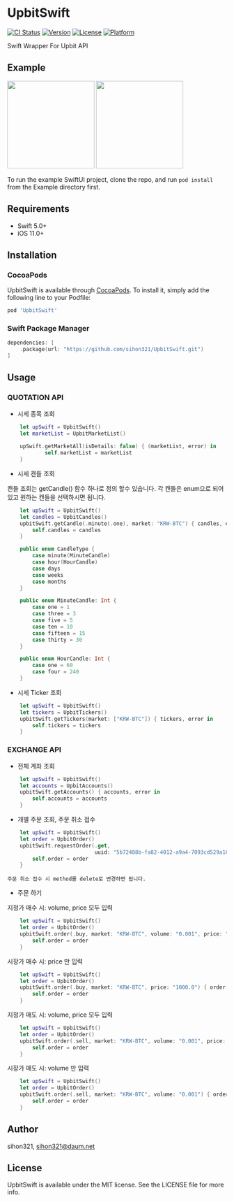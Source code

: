 # UpbitSwift

[![CI Status](https://img.shields.io/travis/sihon321/UpbitSwift.svg?style=flat)](https://travis-ci.org/sihon321/UpbitSwift)
[![Version](https://img.shields.io/cocoapods/v/UpbitSwift.svg?style=flat)](https://cocoapods.org/pods/UpbitSwift)
[![License](https://img.shields.io/cocoapods/l/UpbitSwift.svg?style=flat)](https://cocoapods.org/pods/UpbitSwift)
[![Platform](https://img.shields.io/cocoapods/p/UpbitSwift.svg?style=flat)](https://cocoapods.org/pods/UpbitSwift)

Swift Wrapper For Upbit API

## Example

<img src = "https://user-images.githubusercontent.com/12742588/111182826-a6166f00-85f2-11eb-9b09-3b1773792daf.png" width="200px"> <img src = "https://user-images.githubusercontent.com/12742588/111182724-897a3700-85f2-11eb-8c03-3af7b336dabd.png" width="200px"> 

To run the example SwiftUI project, clone the repo, and run `pod install` from the Example directory first.

## Requirements

- Swift 5.0+
- iOS 11.0+

## Installation

### CocoaPods

UpbitSwift is available through [CocoaPods](https://cocoapods.org). To install
it, simply add the following line to your Podfile:

```ruby
pod 'UpbitSwift'
```

### Swift Package Manager

```swift
dependencies: [
    .package(url: "https://github.com/sihon321/UpbitSwift.git")
]
```

## Usage

### QUOTATION API

- 시세 종목 조회
```swift
    let upSwift = UpbitSwift()
    let marketList = UpbitMarketList()
    
    upSwift.getMarketAll(isDetails: false) { (marketList, error) in
            self.marketList = marketList
    }
```
- 시세 캔들 조회

캔들 조회는 getCandle() 함수 하나로 정의 할수 있습니다. 각 캔들은 enum으로 되어있고 원하는 캔들을 선택하시면 됩니다.
```swift
    let upSwift = UpbitSwift()
    let candles = UpbitCandles()
    upbitSwift.getCandle(.minute(.one), market: "KRW-BTC") { candles, error in
        self.candles = candles
    }
```

```swift
    public enum CandleType {
        case minute(MinuteCandle)
        case hour(HourCandle)
        case days
        case weeks
        case months
    }

    public enum MinuteCandle: Int {
        case one = 1
        case three = 3
        case five = 5
        case ten = 10
        case fifteen = 15
        case thirty = 30
    }

    public enum HourCandle: Int {
        case one = 60
        case four = 240
    }
```

    
- 시세 Ticker 조회

```swift
    let upSwift = UpbitSwift()
    let tickers = UpbitTickers()
    upbitSwift.getTickers(market: ["KRW-BTC"]) { tickers, error in
        self.tickers = tickers
    }
```

### EXCHANGE API

- 전체 계좌 조회
```swift
    let upSwift = UpbitSwift()
    let accounts = UpbitAccounts()
    upbitSwift.getAccounts() { accounts, error in
        self.accounts = accounts
    }
```

- 개별 주문 조회, 주문 취소 접수
```swift
    let upSwift = UpbitSwift()
    let order = UpbitOrder()
    upbitSwift.requestOrder(.get, 
                            uuid: "5b72488b-fa82-4012-a9a4-7093cd529a16") { order, error in
        self.order = order
    }
```
    주문 취소 접수 시 method를 delete로 변경하면 됩니다.
    
- 주문 하기

지정가 매수 시: volume, price 모두 입력
```swift
    let upSwift = UpbitSwift()
    let order = UpbitOrder()
    upbitSwift.order(.buy, market: "KRW-BTC", volume: "0.001", price: "1000.0") { order, error in
        self.order = order
    }
```

시장가 매수 시: price 만 입력
```swift
    let upSwift = UpbitSwift()
    let order = UpbitOrder()
    upbitSwift.order(.buy, market: "KRW-BTC", price: "1000.0") { order, error in
        self.order = order
    }
```

지정가 매도 시: volume, price 모두 입력
```swift
    let upSwift = UpbitSwift()
    let order = UpbitOrder()
    upbitSwift.order(.sell, market: "KRW-BTC", volume: "0.001", price: "1000.0") { order, error in
        self.order = order
    }
```

시장가 매도 시: volume 만 입력
```swift
    let upSwift = UpbitSwift()
    let order = UpbitOrder()
    upbitSwift.order(.sell, market: "KRW-BTC", volume: "0.001") { order, error in
        self.order = order
    }
```
    
## Author

sihon321, sihon321@daum.net

## License

UpbitSwift is available under the MIT license. See the LICENSE file for more info.
